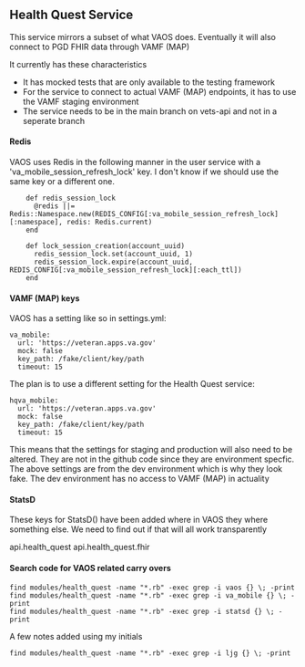 
## Health Quest Service

This service mirrors a subset of what VAOS does. Eventually it will also connect to PGD FHIR data through VAMF (MAP)

It currently has these characteristics

- It has mocked tests that are only available to the testing framework
- For the service to connect to actual VAMF (MAP) endpoints, it has to use the VAMF staging environment
- The service needs to be in the main branch on vets-api and not in a seperate branch

#### Redis

VAOS uses Redis in the following manner in the user service with a 'va_mobile_session_refresh_lock' key. I don't know if we should use the same key or a different one.

```
    def redis_session_lock
      @redis ||= Redis::Namespace.new(REDIS_CONFIG[:va_mobile_session_refresh_lock][:namespace], redis: Redis.current)
    end

    def lock_session_creation(account_uuid)
      redis_session_lock.set(account_uuid, 1)
      redis_session_lock.expire(account_uuid, REDIS_CONFIG[:va_mobile_session_refresh_lock][:each_ttl])
    end
```

#### VAMF (MAP) keys

VAOS has a setting like so in settings.yml:

```
va_mobile:
  url: 'https://veteran.apps.va.gov'
  mock: false
  key_path: /fake/client/key/path
  timeout: 15
```

The plan is to use a different setting for the Health Quest service:

```
hqva_mobile:
  url: 'https://veteran.apps.va.gov'
  mock: false
  key_path: /fake/client/key/path
  timeout: 15
```

This means that the settings for staging and production will also need to be altered. They are not in the github code since they are environment specfic. 
The above settings are from the dev environment which is why they look fake. The dev environment has no access to VAMF (MAP) in actuality

#### StatsD

These keys for StatsD() have been added where in VAOS they where something else. We need to find out if that will all work transparently

api.health_quest
api.health_quest.fhir


#### Search code for VAOS related carry overs

```
find modules/health_quest -name "*.rb" -exec grep -i vaos {} \; -print
find modules/health_quest -name "*.rb" -exec grep -i va_mobile {} \; -print
find modules/health_quest -name "*.rb" -exec grep -i statsd {} \; -print
```

A few notes added using my initials
```
find modules/health_quest -name "*.rb" -exec grep -i ljg {} \; -print
```






